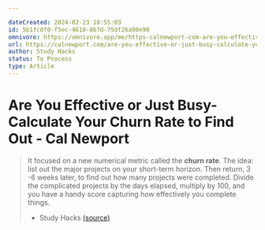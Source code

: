 ```yaml
---

dateCreated: 2024-02-23 18:55:03
id: 5b1fc0f0-f5ec-4610-867d-75df26a90e90
omnivore: https://omnivore.app/me/https-calnewport-com-are-you-effective-or-just-busy-calculate-yo-18dd8649a1a
url: https://calnewport.com/are-you-effective-or-just-busy-calculate-your-churn-rate-to-find-out/
author: Study Hacks
status: To Process
type: Article
---
```

# Are You Effective or Just Busy- Calculate Your Churn Rate to Find Out - Cal Newport


> It focused on a new numerical metric called the **churn rate**. The idea: list out the major projects on your short-term horizon. Then return, 3 -6 weeks later, to find out how many projects were completed. Divide the complicated projects by the days elapsed, multiply by 100, and you have a handy score capturing how effectively you complete things. 
> - Study Hacks [(source)](https://calnewport.com/are-you-effective-or-just-busy-calculate-your-churn-rate-to-find-out/) 


